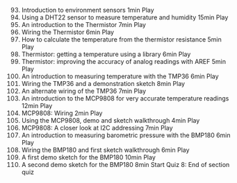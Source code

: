 93. Introduction to environment sensors
    1min
    Play
94. Using a DHT22 sensor to measure temperature and humidity
    15min
    Play
95. An introduction to the Thermistor
    7min
    Play
96. Wiring the Thermistor
    6min
    Play
97. How to calculate the temperature from the thermistor resistance
    5min
    Play
98. Thermistor: getting a temperature using a library
    6min
    Play
99. Thermistor: improving the accuracy of analog readings with AREF
    5min
    Play
100.  An introduction to measuring temperature with the TMP36
      6min
      Play
101.  Wiring the TMP36 and a demonstration sketch
      8min
      Play
102.  An alternate wiring of the TMP36
      7min
      Play
103.  An introduction to the MCP9808 for very accurate temperature readings
      12min
      Play
104.  MCP9808: Wiring
      2min
      Play
105.  Using the MCP9808, demo and sketch walkthrough
      4min
      Play
106.  MCP9808: A closer look at I2C addressing
      7min
      Play
107.  An introduction to measuring barometric pressure with the BMP180
      6min
      Play
108.  Wiring the BMP180 and first sketch walkthrough
      6min
      Play
109.  A first demo sketch for the BMP180
      10min
      Play
110.  A second demo sketch for the BMP180
      8min
      Start
      Quiz 8: End of section quiz
